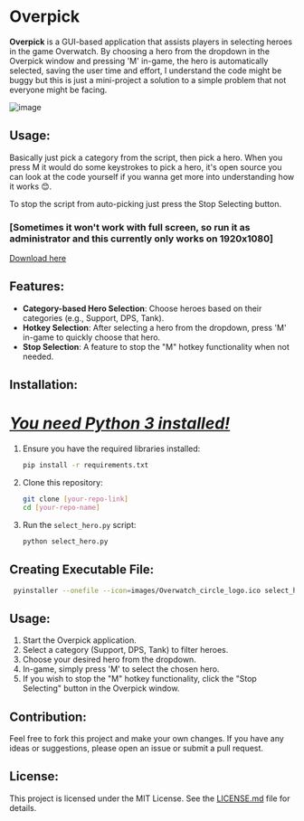 # Overpick

**Overpick** is a GUI-based application that assists players in selecting heroes in the game Overwatch. By choosing a hero from the dropdown in the Overpick window and pressing 'M' in-game, the hero is automatically selected, saving the user time and effort, I understand the code might be buggy but this is just a mini-project a solution to a simple problem that not everyone might be facing.

![image](https://github.com/abdualblooshi/Overpick/assets/34681035/15c20cd5-00a0-4e8f-8723-1d4adef6b4d6)


## Usage:
Basically just pick a category from the script, then pick a hero.
When you press M it would do some keystrokes to pick a hero, it's open source you can look at the code yourself if you wanna get more into understanding how it works 😊.

To stop the script from auto-picking just press the Stop Selecting button.

### **[Sometimes it won't work with full screen, so run it as administrator and this currently only works on 1920x1080]**

[Download here](https://github.com/abdualblooshi/Overpick/releases/tag/v1.0.0)

## Features:

- **Category-based Hero Selection**: Choose heroes based on their categories (e.g., Support, DPS, Tank).
- **Hotkey Selection**: After selecting a hero from the dropdown, press 'M' in-game to quickly choose that hero.
- **Stop Selection**: A feature to stop the "M" hotkey functionality when not needed.



## Installation:

# [*You need Python 3 installed!*](https://www.python.org/downloads/release/python-3115/)

1. Ensure you have the required libraries installed:

   ```bash
   pip install -r requirements.txt
   ```

2. Clone this repository:

   ```bash
   git clone [your-repo-link]
   cd [your-repo-name]
   ```

3. Run the `select_hero.py` script:

   ```bash
   python select_hero.py
   ```

## Creating Executable File:

```bash
 pyinstaller --onefile --icon=images/Overwatch_circle_logo.ico select_hero.py
```

## Usage:

1. Start the Overpick application.
2. Select a category (Support, DPS, Tank) to filter heroes.
3. Choose your desired hero from the dropdown.
4. In-game, simply press 'M' to select the chosen hero.
5. If you wish to stop the "M" hotkey functionality, click the "Stop Selecting" button in the Overpick window.

## Contribution:

Feel free to fork this project and make your own changes. If you have any ideas or suggestions, please open an issue or submit a pull request.

## License:

This project is licensed under the MIT License. See the [LICENSE.md](LICENSE.md) file for details.
